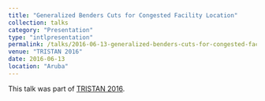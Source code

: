 ```yaml
---
title: "Generalized Benders Cuts for Congested Facility Location"
collection: talks
category: "Presentation"
type: "intlpresentation"
permalink: /talks/2016-06-13-generalized-benders-cuts-for-congested-facility-location
venue: "TRISTAN 2016"
date: 2016-06-13
location: "Aruba"
---
```


This talk was part of [TRISTAN 2016](http://tristan-symposium.org/).